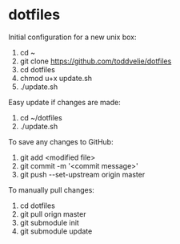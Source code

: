 dotfiles
========

Initial configuration for a new unix box:

1. cd ~
2. git clone https://github.com/toddvelie/dotfiles
3. cd dotfiles
4. chmod u+x update.sh
5. ./update.sh

Easy update if changes are made:

1. cd ~/dotfiles
2. ./update.sh

To save any changes to GitHub:

1. git add \<modified file\>
2. git commit -m '\<commit message\>'
3. git push --set-upstream origin master

To manually pull changes:

1. cd dotfiles
2. git pull orign master
3. git submodule init
4. git submodule update

